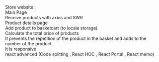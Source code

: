Store website : <br>
Main Page <br>
Receive products with axios and SWR <br>
Product details page <br>
Add product to basketcart (to locale storage) <br>
Calculate the total price of products <br>
It prevents the repetition of the product in the basket and adds to the number of the product. <br>
It is responsive <br>
react advanced (Code splitting , React HOC , React Portal ,  React memo) <br>
